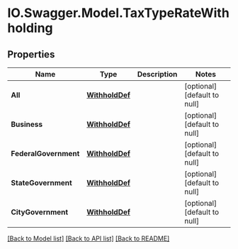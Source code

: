 # IO.Swagger.Model.TaxTypeRateWithholding
## Properties

Name | Type | Description | Notes
------------ | ------------- | ------------- | -------------
**All** | [**WithholdDef**](WithholdDef.md) |  | [optional] [default to null]
**Business** | [**WithholdDef**](WithholdDef.md) |  | [optional] [default to null]
**FederalGovernment** | [**WithholdDef**](WithholdDef.md) |  | [optional] [default to null]
**StateGovernment** | [**WithholdDef**](WithholdDef.md) |  | [optional] [default to null]
**CityGovernment** | [**WithholdDef**](WithholdDef.md) |  | [optional] [default to null]

[[Back to Model list]](../README.md#documentation-for-models) [[Back to API list]](../README.md#documentation-for-api-endpoints) [[Back to README]](../README.md)

